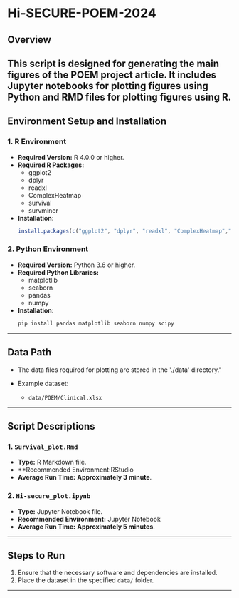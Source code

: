 # Hi-SECURE-POEM-2024
## Overview
This script is designed for generating the main figures of the POEM project article. It includes Jupyter notebooks for plotting figures using Python and RMD files for plotting figures using R.
---

## Environment Setup and Installation
### 1. **R Environment**
- **Required Version:** R 4.0.0 or higher.
- **Required R Packages:**
  - ggplot2
  - dplyr
  - readxl
  - ComplexHeatmap
  - survival
  - survminer
- **Installation:**
  ```R
  install.packages(c("ggplot2", "dplyr", "readxl", "ComplexHeatmap","survival","survminer"))
  ```

### 2. **Python Environment**
- **Required Version:** Python 3.6 or higher.
- **Required Python Libraries:**
  - matplotlib
  - seaborn
  - pandas
  - numpy
- **Installation:**
  ```bash
  pip install pandas matplotlib seaborn numpy scipy
  ```

---

## Data Path

- The data files required for plotting are stored in the './data' directory."

- Example dataset:
  - `data/POEM/Clinical.xlsx`

---

## Script Descriptions

### 1. **`Survival_plot.Rmd`**
- **Type:** R Markdown file.
- **Recommended Environment:RStudio
- **Average Run Time:** **Approximately 3 minute**.

### 2. **`Hi-secure_plot.ipynb`**
- **Type:** Jupyter Notebook file.
- **Recommended Environment:** Jupyter Notebook
- **Average Run Time:** **Approximately 5 minutes**.
---
## Steps to Run

1. Ensure that the necessary software and dependencies are installed.
2. Place the dataset in the specified `data/` folder.

---
